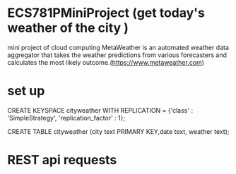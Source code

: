 # ECS781PMiniProject (get today's weather of the city )
mini project of cloud computing
MetaWeather is an automated weather data aggregator that takes the weather predictions from various forecasters and calculates the most likely outcome.(https://www.metaweather.com)

# set up

CREATE KEYSPACE cityweather WITH REPLICATION = {'class' : 'SimpleStrategy', 'replication_factor' : 1};

CREATE TABLE cityweather (city text PRIMARY KEY,date text, weather text);

# REST api requests
